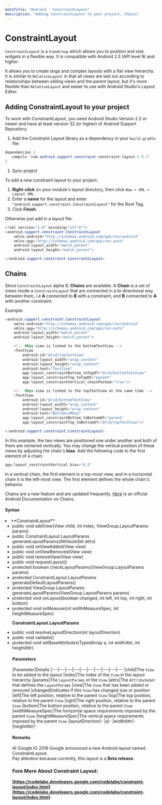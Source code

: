 ```yaml
---
metaTitle: "Android - ConstraintLayout"
description: "Adding ConstraintLayout to your project, Chains"
---
```


# ConstraintLayout


`ConstraintLayout` is a `ViewGroup` which allows you to position and size widgets in a flexible way. It is compatible with Android 2.3 (API level 9) and higher.

It allows you to create large and complex layouts with a flat view hierarchy. It is similar to `RelativeLayout` in that all views are laid out according to relationships between sibling views and the parent layout, but it's more flexible than `RelativeLayout` and easier to use with Android Studio's Layout Editor.



## Adding ConstraintLayout to your project


To work with ConstraintLayout, you need Android Studio Version 2.2 or newer and have at least version 32 (or higher) of Android Support Repository.

1. Add the Constraint Layout library as a dependency in your `build.gradle` file:

```java
dependencies {
   compile 'com.android.support.constraint:constraint-layout:1.0.2'
}

```


1. Sync project

To add a new constraint layout to your project:

1. **Right-click** on your module's layout directory, then click `New > XML > Layout XML.`
1. Enter a **name** for the layout and enter `"android.support.constraint.ConstraintLayout"` for the Root Tag.
1. Click **Finish**.

Otherwise just add in a layout file:

```java
<?xml version="1.0" encoding="utf-8"?>
<android.support.constraint.ConstraintLayout
    xmlns:android="http://schemas.android.com/apk/res/android"
    xmlns:app="http://schemas.android.com/apk/res-auto"
    android:layout_width="match_parent"
    android:layout_height="match_parent">

</android.support.constraint.ConstraintLayout>

```



## Chains


Since `ConstraintLayout` alpha 9, **Chains** are available. A **Chain** is a set of views inside a `ConstraintLayout` that are connected in a bi-directional way between them, i.e **A** connected to **B** with a constraint, and **B** connected to **A** with another constraint.

Example:

```java
<android.support.constraint.ConstraintLayout
    xmlns:android="http://schemas.android.com/apk/res/android"
    xmlns:app="http://schemas.android.com/apk/res-auto"
    android:layout_width="match_parent"
    android:layout_height="match_parent">

    <!-- this view is linked to the bottomTextView --> 
    <TextView
        android:id="@+id/topTextView"
        android:layout_width="wrap_content"
        android:layout_height="wrap_content"
        android:text="TextView"
        app:layout_constraintBottom_toTopOf="@+id/bottomTextView"
        app:layout_constraintTop_toTopOf="parent"
        app:layout_constraintVertical_chainPacked="true"/>

    <!-- this view is linked to the topTextView at the same time --> 
    <TextView
        android:id="@+id/bottomTextView"
        android:layout_width="wrap_content"
        android:layout_height="wrap_content"
        android:text="Bottom\nMkay"
        app:layout_constraintBottom_toBottomOf="parent"
        app:layout_constraintTop_toBottomOf="@+id/topTextView"/>

</android.support.constraint.ConstraintLayout>

```

In this example, the two views are positioned one under another and both of them are centered vertically. You may change the vertical position of these views by adjusting the chain's **bias**. Add the following code to the first element of a chain:

```java
app:layout_constraintVertical_bias="0.2"

```

In a vertical chain, the first element is a top-most view, and in a horizontal chain it is the left-most view. The first element defines the whole chain's behavior.

Chains are a new feature and are updated frequently. [Here](https://developer.android.com/reference/android/support/constraint/ConstraintLayout.html) is an official Android Documentation on Chains.



#### Syntax


<li>
**ConstraintLayout**
<ul>
<li>
public void addView(View child, int index, ViewGroup.LayoutParams params)
</li>
<li>
public ConstraintLayout.LayoutParams generateLayoutParams(AttributeSet attrs)
</li>
<li>
public void onViewAdded(View view)
</li>
<li>
public void onViewRemoved(View view)
</li>
<li>
public void removeView(View view)
</li>
<li>
public void requestLayout()
</li>
<li>
protected boolean checkLayoutParams(ViewGroup.LayoutParams params)
</li>
<li>
protected ConstraintLayout.LayoutParams generateDefaultLayoutParams()
</li>
<li>
protected ViewGroup.LayoutParams generateLayoutParams(ViewGroup.LayoutParams params)
</li>
<li>
protected void onLayout(boolean changed, int left, int top, int right, int bottom)
</li>
<li>
protected void onMeasure(int widthMeasureSpec, int heightMeasureSpec)
</li>

**ConstraintLayout.LayoutParams**

<li>
public void resolveLayoutDirection(int layoutDirection)
</li>
<li>
public void validate()
</li>
<li>
protected void setBaseAttributes(TypedArray a, int widthAttr, int heightAttr)
</li>



#### Parameters


|Parameter|Details
|---|---|---|---|---|---|---|---|---|---
|child|The `View` to be added to the layout
|index|The index of the `View` in the layout hierarchy
|params|The `LayoutParams` of the `View`
|attrs|The `AttributeSet` that defines the `LayoutParams`
|view|The `View` that has been added or removed
|changed|Indicates if this `View` has changed size or position
|left|The left position, relative to the parent `View`
|top|The top position, relative to the parent `View`
|right|The right position, relative to the parent `View`
|bottom|The bottom position, relative to the parent `View`
|widthMeasureSpec|The horizontal space requirements imposed by the parent `View`
|heightMeasureSpec|The vertical space requirements imposed by the parent `View`
|layoutDirection|-
|a|-
|widthAttr|-
|heightAttr|-



#### Remarks


At Google IO 2016 Google announced a new Android layout named ConstraintLayout.<br />
Pay attention because currently, this layout is a **Beta release**.

### Fore More About Constraint Layout:

**[https://codelabs.developers.google.com/codelabs/constraint-layout/index.html](https://codelabs.developers.google.com/codelabs/constraint-layout/index.html)**

